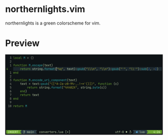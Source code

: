 # northernlights.vim

northernlights is a green colorscheme for vim.

# Preview

![Preview](preview.png)
